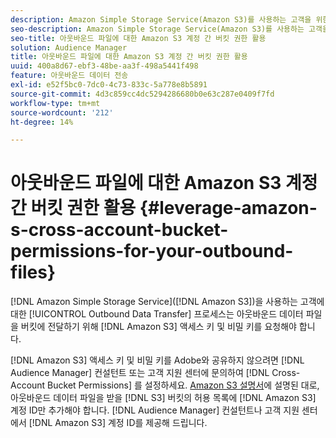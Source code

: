 ```yaml
---
description: Amazon Simple Storage Service(Amazon S3)를 사용하는 고객을 위한 아웃바운드 데이터 전송 프로세스를 사용하려면 아웃바운드 데이터 파일을 버킷에 전달하기 위해 Amazon S3 액세스 키 및 비밀 키를 요청해야 합니다.
seo-description: Amazon Simple Storage Service(Amazon S3)를 사용하는 고객을 위한 아웃바운드 데이터 전송 프로세스를 사용하려면 아웃바운드 데이터 파일을 버킷에 전달하기 위해 Amazon S3 액세스 키 및 비밀 키를 요청해야 합니다.
seo-title: 아웃바운드 파일에 대한 Amazon S3 계정 간 버킷 권한 활용
solution: Audience Manager
title: 아웃바운드 파일에 대한 Amazon S3 계정 간 버킷 권한 활용
uuid: 400a8d67-ebf3-48be-aa3f-498a5441f498
feature: 아웃바운드 데이터 전송
exl-id: e52f5bc0-7dc0-4c73-833c-5a778e8b5891
source-git-commit: 4d3c859cc4dc5294286680b0e63c287e0409f7fd
workflow-type: tm+mt
source-wordcount: '212'
ht-degree: 14%

---
```


# 아웃바운드 파일에 대한 Amazon S3 계정 간 버킷 권한 활용 {#leverage-amazon-s-cross-account-bucket-permissions-for-your-outbound-files}

[!DNL Amazon Simple Storage Service]([!DNL Amazon S3])을 사용하는 고객에 대한 [!UICONTROL Outbound Data Transfer] 프로세스는 아웃바운드 데이터 파일을 버킷에 전달하기 위해 [!DNL Amazon S3] 액세스 키 및 비밀 키를 요청해야 합니다.

[!DNL Amazon S3] 액세스 키 및 비밀 키를 Adobe와 공유하지 않으려면 [!DNL Audience Manager] 컨설턴트 또는 고객 지원 센터에 문의하여 [!DNL Cross-Account Bucket Permissions] 를 설정하세요. [Amazon S3 설명서](https://docs.aws.amazon.com/AmazonS3/latest/dev/example-walkthroughs-managing-access-example2.html)에 설명된 대로, 아웃바운드 데이터 파일을 받을 [!DNL S3] 버킷의 허용 목록에 [!DNL Amazon S3] 계정 ID만 추가해야 합니다. [!DNL Audience Manager] 컨설턴트나 고객 지원 센터에서 [!DNL Amazon S3] 계정 ID를 제공해 드립니다.
